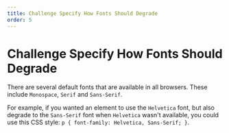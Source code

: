 ```yaml
---
title: Challenge Specify How Fonts Should Degrade
order: 5
---
```

# Challenge Specify How Fonts Should Degrade

There are several default fonts that are available in all browsers. These include `Monospace`, `Serif` and `Sans-Serif`.

For example, if you wanted an element to use the `Helvetica` font, but also degrade to the `Sans-Serif` font when `Helvetica` wasn't available, you could use this CSS style: `p { font-family: Helvetica, Sans-Serif; }`.
